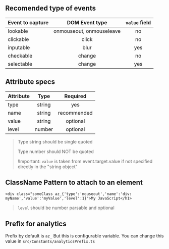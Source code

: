 ## Recomended type of events

| Event to capture |      DOM Event type      | `value` field |
| ---------------- | :----------------------: | :-----------: |
| lookable         | onmouseout, onmouseleave |      no       |
| clickable        |          click           |      no       |
| inputable        |           blur           |      yes      |
| checkable        |          change          |      no       |
| selectable       |          change          |      yes      |

## Attribute specs

| Attribute |  Type  |  Required   |
| --------- | :----: | :---------: |
| type      | string |     yes     |
| name      | string | recommended |
| value     | string |  optional   |
| level     | number |  optional   |

> Type string should be single quoted
>
> Type number should NOT be quoted
>
> !Important: `value` is taken from event.target.value if not specified directly in the "string object"

## ClassName Pattern to attach to an element

`<div class="someClass az_{'type':'mouseout','name':'div: myName','value':'myValue','level':1}">My JavaScript</h1>`

> `level` should be number parsable and optional

## Prefix for analytics

Prefix by default is `az_` But this is configurable variable. You can change this value in `src/Constants/analyticsPrefix.ts`
